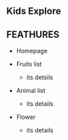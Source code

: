 ## Kids Explore

## FEATHURES

- Homepage

- Fruits list
  - its detsils
- Animal list
  - its details
- Flower
  - its details
